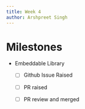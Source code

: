 ```yaml
---
title: Week 4
author: Arshpreet Singh
---
```

# Milestones
- Embeddable Library
	- [ ] Github Issue Raised
	- [ ] PR raised
	- [ ] PR review and merged

